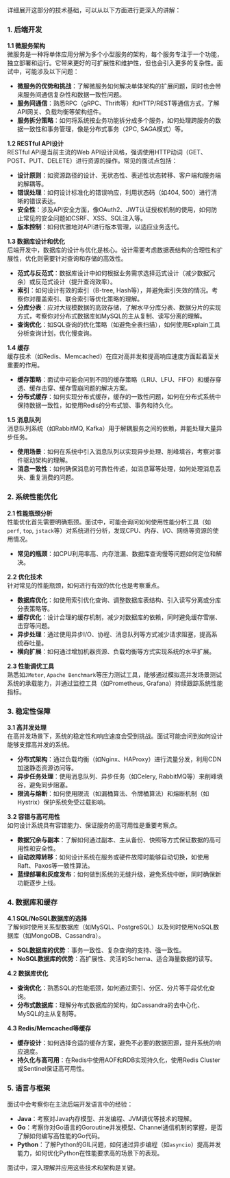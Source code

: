 详细展开这部分的技术基础，可以从以下方面进行更深入的讲解：

### 1. **后端开发**
   **1.1 微服务架构**  
   微服务是一种将单体应用分解为多个小型服务的架构，每个服务专注于一个功能，独立部署和运行。它带来更好的可扩展性和维护性，但也会引入更多的复杂性。面试中，可能涉及以下问题：
   - **微服务的优势和挑战**：了解微服务如何解决单体架构的扩展问题，同时也会带来服务间通信复杂性和数据一致性问题。
   - **服务间通信**：熟悉RPC（gRPC、Thrift等）和HTTP/REST等通信方式，了解API网关、负载均衡等架构组件。
   - **服务拆分策略**：如何将系统按业务功能拆分成多个服务，如何处理跨服务的数据一致性和事务管理，像是分布式事务（2PC, SAGA模式）等。
   
   **1.2 RESTful API设计**  
   RESTful API是当前主流的Web API设计风格，强调使用HTTP动词（GET、POST、PUT、DELETE）进行资源的操作。常见的面试点包括：
   - **设计原则**：如资源路径的设计、无状态性、表述性状态转移、客户端和服务端的解耦等。
   - **错误处理**：如何设计标准化的错误响应，利用状态码（如404, 500）进行清晰的错误表达。
   - **安全性**：涉及API安全方面，像OAuth2、JWT认证授权机制的使用，如何防止常见的安全问题如CSRF、XSS、SQL注入等。
   - **版本控制**：如何优雅地对API进行版本管理，以适应业务迭代。

   **1.3 数据库设计和优化**  
   后端开发中，数据库的设计与优化是核心。设计需要考虑数据表结构的合理性和扩展性，优化则需要针对查询和存储的高效性。
   - **范式与反范式**：数据库设计中如何根据业务需求选择范式设计（减少数据冗余）或反范式设计（提升查询效率）。
   - **索引**：如何设计有效的索引（B-tree, Hash等），并避免索引失效的情况。考察你对覆盖索引、联合索引等优化策略的理解。
   - **分库分表**：应对大规模数据的高效存储，了解水平分库分表、数据分片的实现方式，考察你对分布式数据库如MySQL的主从复制、读写分离的理解。
   - **查询优化**：如SQL查询的优化策略（如避免全表扫描），如何使用Explain工具分析查询计划，优化慢查询。
  
   **1.4 缓存**  
   缓存技术（如Redis、Memcached）在应对高并发和提高响应速度方面起着至关重要的作用。
   - **缓存策略**：面试中可能会问到不同的缓存策略（LRU、LFU、FIFO）和缓存穿透、缓存击穿、缓存雪崩问题的解决方案。
   - **分布式缓存**：如何实现分布式缓存，缓存的一致性问题，如何在分布式系统中保持数据一致性，如使用Redis的分布式锁、事务和持久化。
   
   **1.5 消息队列**  
   消息队列系统（如RabbitMQ, Kafka）用于解耦服务之间的依赖，并能处理大量异步任务。
   - **使用场景**：如何在系统中引入消息队列以实现异步处理、削峰填谷，考察对事件驱动架构的理解。
   - **消息一致性**：如何确保消息的可靠性传递，如消息幂等处理，如何处理消息丢失、重复消费的问题。

### 2. **系统性能优化**
   **2.1 性能瓶颈分析**  
   性能优化首先需要明确瓶颈。面试中，可能会询问如何使用性能分析工具（如`perf`, `top`, `jstack`等）对系统进行分析，发现CPU、内存、I/O、网络等资源的使用情况。
   - **常见的瓶颈**：如CPU利用率高、内存泄漏、数据库查询慢等问题如何定位和解决。
   
   **2.2 优化技术**  
   针对常见的性能瓶颈，如何进行有效的优化也是考察重点。
   - **数据库优化**：如使用索引优化查询、调整数据库表结构、引入读写分离或分库分表策略等。
   - **缓存优化**：设计合理的缓存机制，减少对数据库的依赖，同时避免缓存雪崩、击穿等问题。
   - **异步处理**：通过使用异步I/O、协程、消息队列等方式减少请求阻塞，提高系统吞吐量。
   - **横向扩展**：如何通过增加机器资源、负载均衡等方式实现系统的水平扩展。

   **2.3 性能调优工具**  
   熟悉如`JMeter`, `Apache Benchmark`等压力测试工具，能够通过模拟高并发场景测试系统的承载能力，并通过监控工具（如Prometheus, Grafana）持续跟踪系统性能指标。

### 3. **稳定性保障**
   **3.1 高并发处理**  
   在高并发场景下，系统的稳定性和响应速度会受到挑战。面试可能会问到如何设计能够支撑高并发的系统。
   - **分布式架构**：通过负载均衡（如Nginx、HAProxy）进行流量分发，利用CDN加速静态资源访问等。
   - **异步任务处理**：使用消息队列、异步任务（如Celery, RabbitMQ等）来削峰填谷，避免同步阻塞。
   - **限流与熔断**：如何使用限流（如漏桶算法、令牌桶算法）和熔断机制（如Hystrix）保护系统免受过载影响。
   
   **3.2 容错与高可用性**  
   如何设计系统具有容错能力、保证服务的高可用性是重要考察点。
   - **数据冗余与副本**：了解如何通过副本、主从备份、快照等方式保证数据的高可用性和安全性。
   - **自动故障转移**：如何设计系统在服务或硬件故障时能够自动切换，如使用Raft、Paxos等一致性算法。
   - **蓝绿部署和灰度发布**：如何做到系统的无缝升级，避免系统中断，同时确保新功能逐步上线。

### 4. **数据库和缓存**
   **4.1 SQL/NoSQL数据库的选择**  
   了解何时使用关系型数据库（如MySQL、PostgreSQL）以及何时使用NoSQL数据库（如MongoDB、Cassandra）。
   - **SQL数据库的优势**：事务一致性、复杂查询的支持、强一致性。
   - **NoSQL数据库的优势**：高扩展性、灵活的Schema、适合海量数据的读写。

   **4.2 数据库优化**  
   - **查询优化**：熟悉SQL的性能瓶颈，如何通过索引、分区、分片等手段优化查询。
   - **分布式数据库**：理解分布式数据库的架构，如Cassandra的去中心化、MySQL的主从复制等。

   **4.3 Redis/Memcached等缓存**  
   - **缓存设计**：如何选择合适的缓存方案，避免不必要的数据回源，提升系统的响应速度。
   - **持久化与高可用**：在Redis中使用AOF和RDB实现持久化，使用Redis Cluster或Sentinel保证高可用性。

### 5. **语言与框架**
   面试中会考察你在主流后端开发语言中的经验：
   - **Java**：考察对Java内存模型、并发编程、JVM调优等技术的理解。
   - **Go**：考察你对Go语言的Goroutine并发模型、Channel通信机制的掌握，是否了解如何编写高性能的Go代码。
   - **Python**：了解Python的GIL问题，如何通过异步编程（如`asyncio`）提高并发能力，如何优化Python在性能要求高的场景下的表现。

面试中，深入理解并应用这些技术和架构是关键。